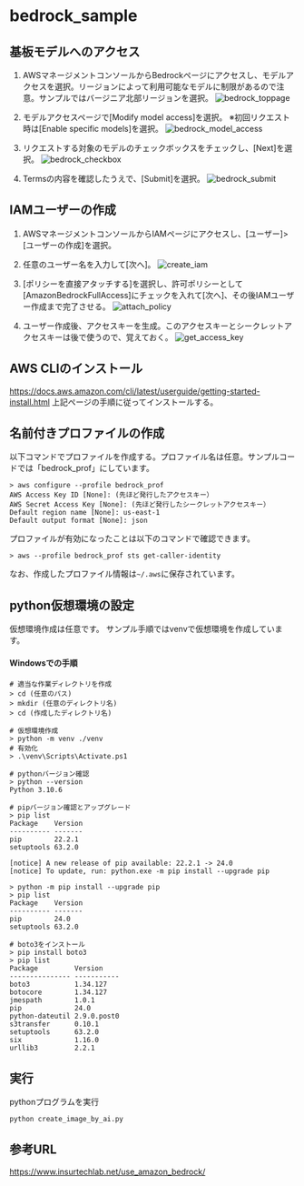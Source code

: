 # bedrock_sample

## 基板モデルへのアクセス
1. AWSマネージメントコンソールからBedrockページにアクセスし、モデルアクセスを選択。リージョンによって利用可能なモデルに制限があるので注意。サンプルではバージニア北部リージョンを選択。
![bedrock_toppage](https://github.com/ysk-saito30/bedrock_sample/blob/images/bedrock_toppage.PNG)

2. モデルアクセスページで[Modify model access]を選択。
※初回リクエスト時は[Enable specific models]を選択。
![bedrock_model_access](https://github.com/ysk-saito30/bedrock_sample/blob/images/bedrock_model_access.PNG)

3. リクエストする対象のモデルのチェックボックスをチェックし、[Next]を選択。
![bedrock_checkbox](https://github.com/ysk-saito30/bedrock_sample/blob/images/bedrock_checkbox.png)

4. Termsの内容を確認したうえで、[Submit]を選択。
![bedrock_submit](https://github.com/ysk-saito30/bedrock_sample/blob/images/bedrock_submit.PNG)

## IAMユーザーの作成
1. AWSマネージメントコンソールからIAMページにアクセスし、[ユーザー]>[ユーザーの作成]を選択。

2. 任意のユーザー名を入力して[次へ]。
![create_iam](https://github.com/ysk-saito30/bedrock_sample/blob/images/create_iam.png)

3. [ポリシーを直接アタッチする]を選択し、許可ポリシーとして[AmazonBedrockFullAccess]にチェックを入れて[次へ]、その後IAMユーザー作成まで完了させる。
![attach_policy](https://github.com/ysk-saito30/bedrock_sample/blob/images/attach_policy.PNG)

4. ユーザー作成後、アクセスキーを生成。このアクセスキーとシークレットアクセスキーは後で使うので、覚えておく。
![get_access_key](https://github.com/ysk-saito30/bedrock_sample/blob/images/get_access_key.png)

## AWS CLIのインストール
https://docs.aws.amazon.com/cli/latest/userguide/getting-started-install.html
上記ページの手順に従ってインストールする。

## 名前付きプロファイルの作成
以下コマンドでプロファイルを作成する。プロファイル名は任意。サンプルコードでは「bedrock_prof」にしています。
```
> aws configure --profile bedrock_prof
AWS Access Key ID [None]: (先ほど発行したアクセスキー）
AWS Secret Access Key [None]: (先ほど発行したシークレットアクセスキー）
Default region name [None]: us-east-1
Default output format [None]: json
```
プロファイルが有効になったことは以下のコマンドで確認できます。
```
> aws --profile bedrock_prof sts get-caller-identity
```
なお、作成したプロファイル情報は`~/.aws`に保存されています。

## python仮想環境の設定
仮想環境作成は任意です。
サンプル手順ではvenvで仮想環境を作成しています。

#### Windowsでの手順
```
# 適当な作業ディレクトリを作成
> cd (任意のパス)
> mkdir (任意のディレクトリ名)
> cd (作成したディレクトリ名)

# 仮想環境作成
> python -m venv ./venv
# 有効化
> .\venv\Scripts\Activate.ps1

# pythonバージョン確認
> python --version
Python 3.10.6

# pipバージョン確認とアップグレード
> pip list 
Package    Version
---------- -------
pip        22.2.1
setuptools 63.2.0

[notice] A new release of pip available: 22.2.1 -> 24.0
[notice] To update, run: python.exe -m pip install --upgrade pip

> python -m pip install --upgrade pip 
> pip list
Package    Version
---------- -------
pip        24.0
setuptools 63.2.0

# boto3をインストール
> pip install boto3
> pip list
Package         Version
--------------- -----------
boto3           1.34.127
botocore        1.34.127
jmespath        1.0.1
pip             24.0
python-dateutil 2.9.0.post0
s3transfer      0.10.1
setuptools      63.2.0
six             1.16.0
urllib3         2.2.1
```

## 実行
pythonプログラムを実行
```
python create_image_by_ai.py
```

## 参考URL
https://www.insurtechlab.net/use_amazon_bedrock/

